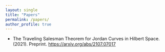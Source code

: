 ```yaml
---
layout: single
title: "Papers"
permalink: /papers/
author_profile: true
---
```


* The Traveling Salesman Theorem for Jordan Curves in Hilbert Space. (2021). Preprint. https://arxiv.org/abs/2107.07017

